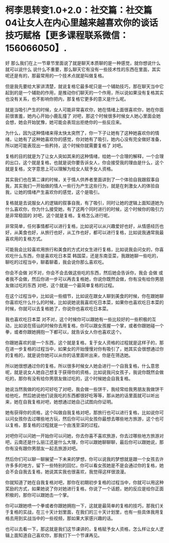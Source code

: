 # 柯李思转变1.0+2.0：社交篇：社交篇04让女人在内心里越来越喜欢你的谈话技巧赋格【更多课程联系微信：156066050】.

好 那么我们在上一节章节里面说了就是聊天本质聊的是一种感觉，就你想说什么就可以说什么 说什么不重要，那么聊天它有没有一些技术性的东西在里面，其实呢还是有的，那最常用的一个技术点就是叫做复格。

但是我先要给大家讲清楚，就说复格它最多呢只是一个辅助技巧，那在聊天当中它起到的是一个辅助的作用，是推动你们聊天的一个作用，所以说如果没有复格其实也没有关系，也不影响你把内，那复格它更多的意义是什么呢。

就是当吸引产生的时候，女人可能非常喜欢你，她在情绪上面很喜欢你，她在你面前很害羞，她内心开始小鹿乱撞了 对吧，那这个时候很多时候女人她心里面会她会想，她会开始犹豫，她可能会表现出拒绝你的一些反应来。

为什么，因为这种情绪来得太快太突然了，你一下子让她有了这种她喜欢你的情绪，让她有了这种她喜欢你的感觉，你对她有了吸引，她内心没有完全做好准备，所以她可能表现出一些矜持，这个时候你就需要复格了 对吧。

复格的目的就是为了让女人突如其来的这种情绪，给她一个合理的解释，一个合理的出口，这个就是复格，也就是说你要告诉女人，你会接受我的理由是什么，这个就是复格，文字意思上可以理解为给女人赋予女人资格。

其实我们也在第二课的时候，关于情人供养者里面讲到了一个体验自我跟叙事自我，其实我们一开始做的情人一些行为产生这些行为，就是在刺激女人的体验自我，让她的情绪产生喜欢你的感觉，这个是吸引。

复格就是去说服女人的逻辑的叙事自我，有了吸引，同时让她的逻辑上面知道她为什么喜欢你，你为什么接受她，有了这两个同时进行的时候，这个时候你的吸引力是非常稳固的 对吧，这个就是复格，复格怎么进行呢。

非常简单，任何事情都可以进行复格，比如说可以从兴趣爱好也好，从情感经历也好，从美食也好，从旅行也好，从工作也好，都可以进行复格，比如说我通常我最喜欢用的复格方式。

可能我会比较喜欢用旅行和美食的方式对女生进行复格，比如说我会问女的，你喜欢吃什么东西，你是喜欢吃日本菜 韩国菜，还是东南亚菜，我跟她聊一些吃的，聊吃的过程当中，聊着聊着，我会说你那么喜欢吃。

你会不会做 对不对，你会不会去做这些吃的东西，然后她会告诉你，我会 会做 或者我不会做，然后你进一步可以再去复格她，你说你既然会做，你有没有给你男朋友做过吃的东西 对吧，这个就是一个最简单复格的过程。

在这个过程当中，比如说一些细节，比如说在跟女人聊到美食的时候，你在跟她聊你喜欢吃什么什么的时候，比如说她说我喜欢吃日本菜，如果你也喜欢吃日本菜的时候，你就可以去复格她了，你说你也喜欢吃日本菜。

我也喜欢吃日本菜 对不对，这个时候你可以跟她有一些比较好的一些积极的互动，比如说在搭讪的时候你去用复格，你可以跟女孩握一个掌，或者你跟她碰一个拳，或者你跟她拥抱一下都可以，就告诉女人你也喜欢这个。

你跟她喜欢的是一个东西，这个就是复格，复于女人资格的过程就是这样子的，那在进一步复格的过程当中，如果女的开始慢慢对你有吸引了，她其实会很想通过你的复格的，就是说你她可以从你的话里面听出来，你是在筛选她。

所以她很想通过你的复格，所以很多时候女人她会进行一个自我复格，什么意思呢，就是说女人她自己想复于获得你的资格，比如说我问女孩子，我说你既然会做吃的，那你有没有给你男朋友做过吃的，这个时候她会自我复格。

她说当然我做的吃的可好吃了对吧，我会做一些饼干，我经常给我男朋友我做饼干给他吃，然后她说他们说我吃的东西都很好吃等等，那从她的话里面就可以听出来，她在自我复格对吧，她想通过她自己试图向你证明。

她有获得你的资格，这个叫做自我复格对吧，那旅行也可以进行复格，比如说你可以问女孩你去过哪些地方玩，然后你可以问女孩你最想去哪些地方旅游，这个也可以复格，那复格的过程就是一个由浅至深的过程。

对吧你可以问她一开始你可以问她，你去你喜不喜欢旅游，你去过哪些地方旅游对吧，云南还是什么丽江还是什么大理，你可以跟她聊聊聊，最后你可以跟她说，那你有没有跟你男朋友一起去旅游对吧。

然后你们可以聊一聊展望一下未来的梦想，你可以说我的梦想就是跟一个女孩去许许多多的地方，留下一些特别的回忆，你可以看女孩她是不是会通过你的复格，她会不会自我去复格，她说其实我也很喜欢，我觉得这样很浪漫。

你就知道了她在自我复格对吧，那你在初期初步复格的过程当中，你就可以用这种奖励的方式，如果她说了你对她进行复格，你说了一个话题，她的反应是给你正面积极的，那你可以跟她击一个掌。

你可以跟她喷一个拳或者你跟她拥抱一下，这就是最简单的复格的技巧，那我们关于复格的实战，在三十天计划里面，在我们的三十天计划里，也有一些具体我用复格去用到实战当中的一些视频，那如果大家感兴趣的话。

也可以去看一下，那这就是我们这节课讲的，复格赋予女人资格，怎么样让女人逻辑上面知道自己喜欢你，那我们下一个节课再见。